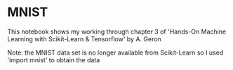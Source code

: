# MNIST
This notebook shows my working through chapter 3 of 'Hands-On Machine Learning with Scikit-Learn & Tensorflow' by A. Geron

Note: the MNIST data set is no longer available from Scikit-Learn so I used 'import mnist' to obtain the data
